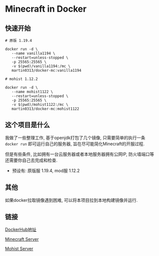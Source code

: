 # Minecraft in Docker

## 快速开始

```
# 原版 1.19.4

docker run -d \
   --name vanilla1194 \
   --restart=unless-stopped \
   -p 25565:25565 \
   -v $(pwd)/vanilla1194:/mc \
   martin0313/docker-mc:vanilla1194

# mohist 1.12.2

docker run -d \
   --name mohist1122 \
   --restart=unless-stopped \
   -p 25565:25565 \
   -v $(pwd)/mohist1122:/mc \
   martin0313/docker-mc:mohist1122
```

## 这个项目是什么

我做了一些整理工作, 基于openjdk打包了几个镜像, 只需要简单的执行一条 `docker run` 即可运行自己的服务器, 旨在尽可能简化Minecraft的开服过程. 

但是有些条件, 比如拥有一台云服务器或者本地服务器拥有公网IP, 防火墙端口等还需要你自己去完成和检查.

- 预设有: 原版服 1.19.4, mod服 1.12.2


## 其他

如果docker拉取镜像遇到困难, 可以将本项目拉到本地构建镜像并运行. 

## 链接

[DockerHub地址](https://hub.docker.com/r/martin0313/docker-mc)

[Minecraft Server](https://www.minecraft.net/zh-hans/download/server)

[Mohist Server](https://mohistmc.com/)